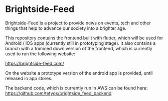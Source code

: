 # Brightside-Feed

Brightside-Feed is a project to provide news on events, tech and other things that help to advance our society into a brighter age.

This repository contains the frontend built with flutter, which will be used for Android / iOS apps (currently still in prototyping stage). 
It also contains a branch with a trimmed down version of the frontend, which is currently used to run the following website:
 
https://brightside-feed.com/ 

On the website a prototype version of the android app is provided, until released in app stores.

The backend code, which is currently run in AWS can be found here:
https://github.com/tetyos/brightside_feed_backend




